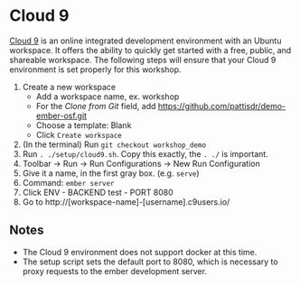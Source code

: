 # Cloud 9

[Cloud 9](https://c9.io/) is an online integrated development environment with an Ubuntu workspace. It offers the ability to quickly get started with a free, public, and shareable workspace.
The following steps will ensure that your Cloud 9 environment is set properly for this workshop.

1. Create a new workspace
    - Add a workspace name, ex. workshop
    - For the *Clone from Git* field, add https://github.com/pattisdr/demo-ember-osf.git
    - Choose a template: Blank
    - Click `Create workspace`
1. (In the terminal) Run `git checkout workshop_demo`
1. Run `. ./setup/cloud9.sh`.  Copy this exactly, the `. ./` is important.
1. Toolbar → Run → Run Configurations → New Run Configuration
  1. Give it a name, in the first gray box. (e.g. `serve`)
  1. Command: `ember server`
  1. Click ENV
    - BACKEND test
    - PORT 8080
1. Go to http://[workspace-name]-[username].c9users.io/

## Notes
* The Cloud 9 environment does not support docker at this time.
* The setup script sets the default port to 8080, which is necessary to proxy requests to the ember development server.
